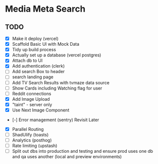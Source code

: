 # Media Meta Search

## TODO

- [x] Make it deploy (vercel)
- [x] Scaffold Basic UI with Mock Data
- [x] Tidy up build process
- [x] Actually set up a database (vercel postgres)
- [x] Attach db to UI
- [x] Add authentication (clerk)
- [ ] Add search Box to header
- [ ] search landing page
- [ ] Add TV Search Results with tvmaze data source
- [ ] Show Cards including Watching flag for user
- [ ] Reddit connections
- [x] Add Image Upload
- [x] "taint" - server only
- [x] Use Next Image Component
- [-] Error management (sentry) Revisit Later
- [x] Parallel Routing
- [ ] ShadUIify (toasts)
- [ ] Analytics (posthog)
- [ ] Rate limiting (upstash)
- [ ] Split out dbs into production and testing and ensure prod uses one db and qa uses another (local and preview environments)
